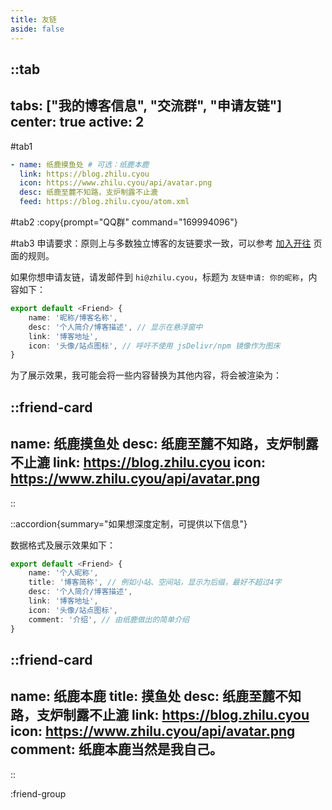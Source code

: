 ```yaml
---
title: 友链
aside: false
---
```


::tab
---
tabs: ["我的博客信息", "交流群", "申请友链"]
center: true
active: 2
---

#tab1
```yaml
- name: 纸鹿摸鱼处 # 可选：纸鹿本鹿
  link: https://blog.zhilu.cyou
  icon: https://www.zhilu.cyou/api/avatar.png
  desc: 纸鹿至麓不知路，支炉制露不止漉
  feed: https://blog.zhilu.cyou/atom.xml
```

#tab2
:copy{prompt="QQ群" command="169994096"}

#tab3
申请要求：原则上与多数独立博客的友链要求一致，可以参考 [加入开往](https://www.travellings.cn/docs/join) 页面的规则。

如果你想申请友链，请发邮件到 `hi@zhilu.cyou`，标题为 `友链申请: 你的昵称`，内容如下：

```ts [使用任意语言导出以下字段]
export default <Friend> {
    name: '昵称/博客名称',
    desc: '个人简介/博客描述', // 显示在悬浮窗中
    link: '博客地址',
    icon: '头像/站点图标', // 呼吁不使用 jsDelivr/npm 镜像作为图床
}
```

为了展示效果，我可能会将一些内容替换为其他内容，将会被渲染为：

::friend-card
---
name: 纸鹿摸鱼处
desc: 纸鹿至麓不知路，支炉制露不止漉
link: https://blog.zhilu.cyou
icon: https://www.zhilu.cyou/api/avatar.png
---
::

::accordion{summary="如果想深度定制，可提供以下信息"}

数据格式及展示效果如下：

```ts
export default <Friend> {
    name: '个人昵称',
    title: '博客简称', // 例如小站、空间站，显示为后缀，最好不超过4字
    desc: '个人简介/博客描述',
    link: '博客地址',
    icon: '头像/站点图标',
    comment: '介绍', // 由纸鹿做出的简单介绍
}
```

::friend-card
---
name: 纸鹿本鹿
title: 摸鱼处
desc: 纸鹿至麓不知路，支炉制露不止漉
link: https://blog.zhilu.cyou
icon: https://www.zhilu.cyou/api/avatar.png
comment: 纸鹿本鹿当然是我自己。
---
::

:friend-group
